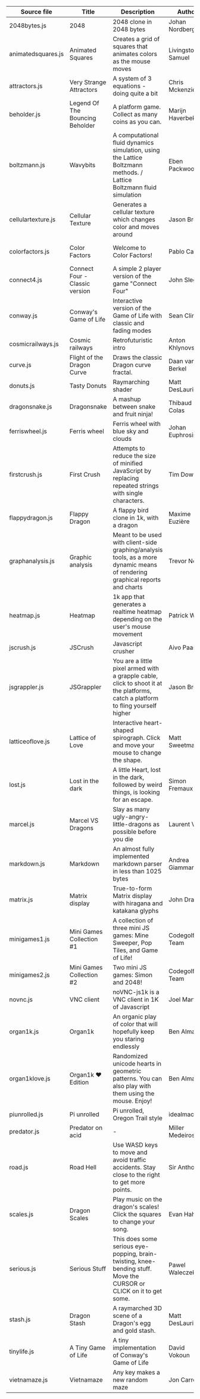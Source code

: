 Source file  | Title | Description | Author | License | Original js1k entry | Author website | Other information
------------- | ------------- | ------------- | ------------- | ------------- | ------------- | ------------- | ------------- 
2048bytes.js | 2048 | 2048 clone in 2048 bytes | Johan Nordberg | MIT | [demo](http://js1k.com/2014-dragons/demo/1824) / [details](http://js1k.com/2014-dragons/details/1824) | http://johan-nordberg.com/ | Compressed source is exactly 2048 bytes
animatedsquares.js | Animated Squares | Creates a grid of squares that animates colors as the mouse moves | Livingston Samuel | MIT | [demo](http://js1k.com/2010-first/demo/444) / [details](http://js1k.com/2010-first/details/444) | http://github.com/livingston/ | Modified version of Squares - http://github.com/livingston/Squares
attractors.js | Very Strange Attractors | A system of 3 equations - doing quite a bit | Chris Mckenzie | MIT | [demo](http://js1k.com/2013-spring/demo/1534) / [details](http://js1k.com/2013-spring/details/1534) | https://github.com/kristopolous/js1k
beholder.js | Legend Of The Bouncing Beholder | A platform game. Collect as many coins as you can. | Marijn Haverbeke | MIT | [demo](http://js1k.com/2010-first/demo/635) / [details](http://js1k.com/2010-first/details/635) | https://marijnhaverbeke.nl | See [here](https://marijnhaverbeke.nl/js1k/) for more context
boltzmann.js | Wavybits | A computational fluid dynamics simulation, using the Lattice Boltzmann methods. / Lattice Boltzmann fluid simulation | Eben Packwood | MIT | [demo](http://js1k.com/2014-dragons/demo/1771) / [details](http://js1k.com/2014-dragons/details/1771) | http://ebenpackwood.com | https://github.com/ebenpack/laboratory/tree/master/JS/boltzmann
cellulartexture.js | Cellular Texture | Generates a cellular texture which changes color and moves around | Jason Brown | MIT | [demo](http://js1k.com/2010-first/demo/591) / [details](http://js1k.com/2010-first/details/591) | http://somethinghitme.com/
colorfactors.js | Color Factors | Welcome to Color Factors! | Pablo Caro | BSD 3-Clause License | [demo](http://js1k.com/2013-spring/demo/1376) / [details](http://js1k.com/2013-spring/details/1376) | http://pcaro.es | https://github.com/pcaro90/ColorFactors
connect4.js | Connect Four - Classic version | A simple 2 player version of the game "Connect Four" | John Slegers | MIT | [demo](http://js1k.com/2014-dragons/demo/1720) / [details](http://js1k.com/2014-dragons/details/1720) | https://github.com/jslegers | https://github.com/jslegers/4inarow
conway.js | Conway's Game of Life | Interactive version of the Game of Life with classic and fading modes | Sean Cline | Public Domain | [demo](http://js1k.com/2010-first/demo/168) / [details](http://js1k.com/2010-first/details/168) | http://twitter.com/majincline | Full version available [here](http://www.eng.utoledo.edu/~scline/life/life.html)
cosmicrailways.js | Cosmic railways | Retrofuturistic intro | Anton Khlynovskiy | DWTFYWPL | [demo](http://js1k.com/2015-hypetrain/demo/2217) / [details](http://js1k.com/2015-hypetrain/details/2217) | https://github.com/subzey | https://github.com/subzey/js1k2015
curve.js | Flight of the Dragon Curve | Draws the classic Dragon curve fractal. | Daan van Berkel | MIT | [demo](http://js1k.com/2014-dragons/demo/1702) / [details](http://js1k.com/2014-dragons/details/1702) | http://dvberkel.github.io | https://github.com/dvberkel/JS1k.2014
donuts.js | Tasty Donuts | Raymarching shader | Matt DesLauriers | ISC License | [demo](http://js1k.com/2014-dragons/demo/1761) / [details](http://js1k.com/2014-dragons/details/1761) | https://github.com/mattdesl | https://github.com/mattdesl/js1k
dragonsnake.js | Dragonsnake | A mashup between snake and fruit ninja! | Thibaud Colas | MIT | [demo](http://js1k.com/2014-dragons/demo/1972) / [details](http://js1k.com/2014-dragons/details/1972) | http://thibaudcolas.fr | https://github.com/ThibWeb/js1k-2014
ferriswheel.js | Ferris wheel | Ferris wheel with blue sky and clouds | Johan Euphrosine | WTFPL | [demo](http://js1k.com/2010-first/demo/428) / [details](http://js1k.com/2010-first/details/428) | https://github.com/proppy
firstcrush.js | First Crush | Attempts to reduce the size of minified JavaScript by replacing repeated strings with single characters. | Tim Down | MIT | [demo](http://js1k.com/2012-love/demo/1189) / [details](http://js1k.com/2012-love/details/1189) | http://www.timdown.co.uk/ | https://github.com/timdown/crusher
flappydragon.js | Flappy Dragon | A flappy bird clone in 1k, with a dragon | Maxime Euzière | Public Domain | [demo](http://js1k.com/2014-dragons/demo/1704) / [details](http://js1k.com/2014-dragons/details/1704) | http://xem.github.io/ | https://github.com/xem/flappydragon
graphanalysis.js | Graphic analysis | Meant to be used with client-side graphing/analysis tools, as a more dynamic means of rendering graphical reports and charts | Trevor Norris | MIT | [demo](http://js1k.com/2010-first/demo/75) / [details](http://js1k.com/2010-first/details/75) | https://github.com/trevnorris
heatmap.js | Heatmap | 1k app that generates a realtime heatmap depending on the user's mouse movement | Patrick Wied | BSD | [demo](http://js1k.com/2010-first/demo/156) / [details](http://js1k.com/2010-first/details/156) | http://www.patrick-wied.at/
jscrush.js | JSCrush | Javascript crusher | Aivo Paas | MIT | [demo](http://js1k.com/2012-love/demo/1127) / [details](http://js1k.com/2012-love/details/1127) | http://twitter.com/aivopaas | Originally submitted as "I have a Crush on JS". [Online demo](http://www.iteral.com/jscrush/)
jsgrappler.js | JSGrappler | You are a little pixel armed with a grapple cable, click to shoot it at the platforms, catch a platform to fling yourself higher | Jason Brown | BSD | [demo](http://js1k.com/2010-first/demo/755) / [details](http://js1k.com/2010-first/details/755) | http://somethinghitme.com/
latticeoflove.js | Lattice of Love | Interactive heart-shaped spirograph. Click and move your mouse to change the shape. | Matt Sweetman | MIT | [demo](http://js1k.com/2012-love/demo/1232) / [details](http://js1k.com/2012-love/details/1232) | http://webroo.org | https://github.com/webroo/lattice-of-love
lost.js | Lost in the dark | A little Heart, lost in the dark, followed by weird things, is looking for an escape. | Simon Fremaux | BSD | [demo](http://js1k.com/2012-love/demo/1053) / [details](http://js1k.com/2012-love/details/1053) | https://github.com/dievardump/js1k | https://github.com/dievardump
marcel.js | Marcel VS Dragons | Slay as many ugly-angry-little-dragons as possible before you die | Laurent V. | PD / UNLICENSE | [demo](http://js1k.com/2014-dragons/demo/1822) / [details](http://js1k.com/2014-dragons/details/1822) | https://github.com/MonsieurLuge/ | https://github.com/MonsieurLuge/js1k
markdown.js | Markdown | An almost fully implemented markdown parser in less than 1025 bytes | Andrea Giammarchi | MIT | [demo](http://js1k.com/2012-love/demo/1030) / [details](http://js1k.com/2012-love/details/1030) | http://webreflection.blogspot.ca/
matrix.js | Matrix display | True-to-form Matrix display with hiragana and katakana glyphs | John Drake | WTFPL | [demo](http://js1k.com/2010-first/demo/252) / [details](http://js1k.com/2010-first/details/252) | http://www.seas.upenn.edu/~drake/
minigames1.js | Mini Games Collection #1 | A collection of three mini JS games: Mine Sweeper, Pop Tiles, and Game of Life! | Codegolf Team | Public Domain | [demo](http://js1k.com/2015-hypetrain/demo/2100) / [details](http://js1k.com/2015-hypetrain/details/2100) | http://github.com/codegolf | [MiniPopTiles](https://github.com/codegolf/minipoptiles), [MiniSweeper](https://github.com/codegolf/MiniSweeper), [MiniGameOfLife](https://github.com/codegolf/miniGameOfLife)
minigames2.js | Mini Games Collection #2 | Two mini JS games: Simon and 2048! | Codegolf Team | Public Domain | [demo](http://js1k.com/2015-hypetrain/demo/2145) / [details](http://js1k.com/2015-hypetrain/details/2145) | http://github.com/codegolf | https://github.com/codegolf/minisimon
novnc.js | VNC client | noVNC-js1k is a VNC client in 1K of Javascript | Joel Martin | GPL3 | [demo](http://js1k.com/2012-love/demo/1281) / [details](http://js1k.com/2012-love/details/1281) | http://github.com/kanaka | http://github.com/kanaka/noVNC-js1k
organ1k.js | Organ1k | An organic play of color that will hopefully keep you staring endlessly | Ben Alman | MIT/GPL | [demo](http://js1k.com/2010-first/demo/450) / [details](http://js1k.com/2010-first/details/450) | http://benalman.com/ | https://github.com/cowboy/js1k-organ1k
organ1klove.js | Organ1k ♥ Edition | Randomized unicode hearts in geometric patterns. You can also play with them using the mouse. Enjoy! | Ben Alman | MIT/GPL | [demo](http://js1k.com/2012-love/demo/1017) / [details](http://js1k.com/2012-love/details/1017) | http://benalman.com/ | https://github.com/cowboy/js1k-organ1k (Note: no uncompressed source available)
piunrolled.js | Pi unrolled | Pi unrolled, Oregon Trail style | idealmachine | CC-BY-SA | http://js1k.com/2011-trail/demo/988 | - | Original source code missing -- details page link broken: `http://js1k.com/2011-dysentery/details/988`
predator.js | Predator on acid | - | Miller Medeiros | WTFPL | [demo](http://js1k.com/2010-first/demo/79) / [details](http://js1k.com/2010-first/details/79) | http://blog.millermedeiros.com | 	
road.js | Road Hell | Use WASD keys to move and avoid traffic accidents. Stay close to the right to get more points. | Sir Anthony | GPL | [demo](http://js1k.com/2014-dragons/demo/1765) / [details](http://js1k.com/2014-dragons/details/1765) | http://adsorbtion.org/ | https://github.com/SirAnthony/js1k
scales.js | Dragon Scales | Play music on the dragon's scales! Click the squares to change your song. | Evan Hahn | PD / UNLICENSE | [demo](http://js1k.com/2014-dragons/demo/1850) / [details](http://js1k.com/2014-dragons/details/1850) | http://evanhahn.com | https://github.com/EvanHahn/js1k-2014
serious.js | Serious Stuff | This does some serious eye-popping, brain-twisting, knee-bending stuff. Move the CURSOR or CLICK on it to get some. | Pawel Waleczek | CC BY-NC-SA | [demo](http://js1k.com/2013-spring/demo/1378) / [details](http://js1k.com/2013-spring/details/1378) | http://thisismyasterisk.org | Note: no uncompressed source available
stash.js | Dragon Stash | A raymarched 3D scene of a Dragon's egg and gold stash. | Matt DesLauriers | ISC License | [demo](http://js1k.com/2014-dragons/demo/1664) / [details](http://js1k.com/2014-dragons/details/1664) | https://github.com/mattdesl | https://github.com/mattdesl/js1k
tinylife.js | A Tiny Game of Life | A tiny implementation of Conway's Game of Life | David Vokoun | MIT | [demo](http://js1k.com/2014-dragons/demo/1684) / [details](http://js1k.com/2014-dragons/details/1684) | https://github.com/cachedfailure | https://github.com/cachedfailure/js1k-2014
vietnamaze.js | Vietnamaze | Any key makes a new random maze | Jon Carroll | Public domain | [demo](http://js1k.com/2013-spring/demo/1486) / [details](http://js1k.com/2013-spring/details/1486)
